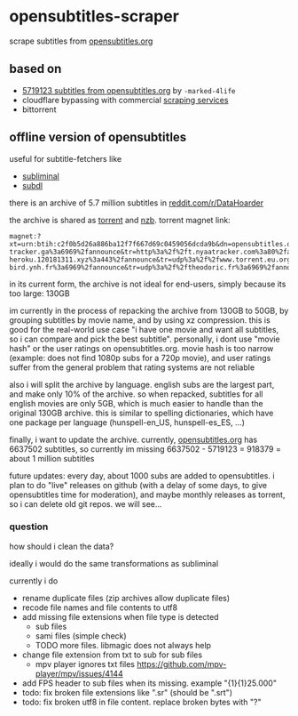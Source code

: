 # opensubtitles-scraper

scrape subtitles from [opensubtitles.org](https://www.opensubtitles.org/)

## based on

- [5719123 subtitles from opensubtitles.org](https://www.reddit.com/r/DataHoarder/comments/w7sgcz/5719123_subtitles_from_opensubtitlesorg/) by `-marked-4life`
- cloudflare bypassing with commercial [scraping services](opensubtitles_dump_client/scraping.md)
- bittorrent

## offline version of opensubtitles

useful for subtitle-fetchers like

- [subliminal](https://github.com/Diaoul/subliminal)
- [subdl](https://github.com/alexanderwink/subdl)

there is an archive of 5.7 million subtitles in [reddit.com/r/DataHoarder](https://www.reddit.com/r/DataHoarder/comments/w7sgcz/5719123_subtitles_from_opensubtitlesorg/)

the archive is shared as [torrent](https://files.catbox.moe/lrmid1.torrent) and [nzb](https://files.catbox.moe/ewv9cs.xz). torrent magnet link:

```
magnet:?xt=urn:btih:c2f0b5d26a886ba12f7f667d69c0459056dcda9b&dn=opensubtitles.org.Actually.Open.Edition.2022.07.25&tr=udp%3a%2f%2fexplodie.org%3a6969%2fannounce&tr=udp%3a%2f%2fopen.stealth.si%3a80%2fannounce&tr=udp%3a%2f%2ftracker.moeking.me%3a6969%2fannounce&tr=https%3a%2f%2ftracker.nanoha.org%3a443%2fannounce&tr=udp%3a%2f%2ftracker.publictracker.xyz%3a6969%2fannounce&tr=https%3a%2f%2ftr.abiir.top%3a443%2fannounce&tr=udp%3a%2f%2fzecircle.xyz%3a6969%2fannounce&tr=http%3a%2f%2ftracker.aeerso.space%3a6969%2fannounce&tr=http%3a%2f%2ftracker.iro.moe%3a80%2fannounce&tr=http%3a%2f%2fincine.ru%3a6969%2fannounce&tr=udp%3a%2f%2fepider.me%3a6969%2fannounce&tr=udp%3a%2f%2flloria.fr%3a6969%2fannounce&tr=udp%3a%2f%2fopen.demonii.com%3a1337%2fannounce&tr=https%3a%2f%2ftracker.lilithraws.cf%3a443%2fannounce&tr=https%3a%2f%2ftr.burnabyhighstar.com%3a443%2fannounce&tr=https%3a%2f%2ftracker.loligirl.cn%3a443%2fannounce&tr=udp%3a%2f%2fthouvenin.cloud%3a6969%2fannounce&tr=udp%3a%2f%2fhtz3.noho.st%3a6969%2fannounce&tr=udp%3a%2f%2ftamas3.ynh.fr%3a6969%2fannounce&tr=http%3a%2f%2fopen.nyap2p.com%3a8080%2fannounce&tr=http%3a%2f%2ftracker4.itzmx.com%3a2710%2fannounce&tr=udp%3a%2f%2fexodus.desync.com%3a6969%2fannounce&tr=udp%3a%2f%2fopen.free-tracker.ga%3a6969%2fannounce&tr=http%3a%2f%2ft.nyaatracker.com%3a80%2fannounce&tr=udp%3a%2f%2frun.publictracker.xyz%3a6969%2fannounce&tr=udp%3a%2f%2ftracker.torrent.eu.org%3a451%2fannounce&tr=http%3a%2f%2ftracker.bt4g.com%3a2095%2fannounce&tr=udp%3a%2f%2ftracker.exorditech.com.tr%3a8000%2fannounce&tr=udp%3a%2f%2ffree.open.tracker.4.starka.st%3a15480%2fannounce&tr=https%3a%2f%2ftracker.moeblog.cn%3a443%2fannounce&tr=https%3a%2f%2fchihaya-heroku.120181311.xyz%3a443%2fannounce&tr=udp%3a%2f%2fwww.torrent.eu.org%3a451%2fannounce&tr=udp%3a%2f%2fblack-bird.ynh.fr%3a6969%2fannounce&tr=udp%3a%2f%2ftheodoric.fr%3a6969%2fannounce&tr=http%3a%2f%2fipv4announce.sktorrent.eu%3a6969%2fannounce
```

in its current form, the archive is not ideal for end-users, simply because its too large: 130GB

im currently in the process of repacking the archive from 130GB to 50GB, by grouping subtitles by movie name, and by using xz compression. this is good for the real-world use case "i have one movie and want all subtitles, so i can compare and pick the best subtitle". personally, i dont use "movie hash" or the user ratings on opensubtitles.org. movie hash is too narrow (example: does not find 1080p subs for a 720p movie), and user ratings suffer from the general problem that rating systems are not reliable

also i will split the archive by language. english subs are the largest part, and make only 10% of the archive. so when repacked, subtitles for all english movies are only 5GB, which is much easier to handle than the original 130GB archive. this is similar to spelling dictionaries, which have one package per language (hunspell-en_US, hunspell-es_ES, ...)

finally, i want to update the archive. currently, [opensubtitles.org](https://www.opensubtitles.org/) has 6637502 subtitles, so currently im missing 6637502 - 5719123 = 918379 = about 1 million subtitles

future updates: every day, about 1000 subs are added to opensubtitles. i plan to do "live" releases on github (with a delay of some days, to give opensubtitles time for moderation), and maybe monthly releases as torrent, so i can delete old git repos. we will see...

### question

how should i clean the data?

ideally i would do the same transformations as subliminal

currently i do

- rename duplicate files (zip archives allow duplicate files)
- recode file names and file contents to utf8
- add missing file extensions when file type is detected
  - sub files
  - sami files (simple check)
  - TODO more files. libmagic does not always help
- change file extension from txt to sub for sub files
  - mpv player ignores txt files https://github.com/mpv-player/mpv/issues/4144
- add FPS header to sub files when its missing. example "{1}{1}25.000"
- todo: fix broken file extensions like ".sr" (should be ".srt")
- todo: fix broken utf8 in file content. replace broken bytes with "?"
